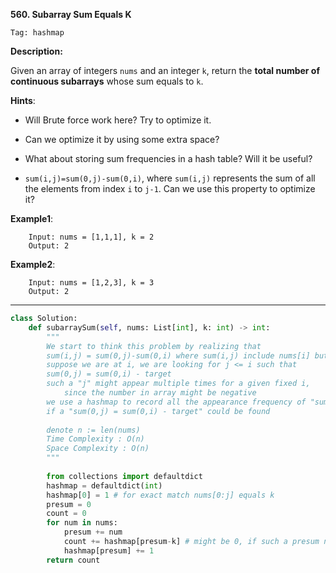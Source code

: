 **560. Subarray Sum Equals K**

```Tag: hashmap```

**Description:**

Given an array of integers ```nums``` and an integer ```k```, return the **total number of continuous subarrays** whose sum equals to ```k```.

**Hints**:

+ Will Brute force work here? Try to optimize it.

+ Can we optimize it by using some extra space?

+ What about storing sum frequencies in a hash table? Will it be useful?

+ ```sum(i,j)=sum(0,j)-sum(0,i)```, where ```sum(i,j)``` represents the sum of all the elements from index ```i``` to ```j-1```. Can we use this property to optimize it?

**Example1**:

        Input: nums = [1,1,1], k = 2
        Output: 2

**Example2**:

        Input: nums = [1,2,3], k = 3
        Output: 2

-----------

```python
class Solution:
    def subarraySum(self, nums: List[int], k: int) -> int:
        """
        We start to think this problem by realizing that
        sum(i,j) = sum(0,j)-sum(0,i) where sum(i,j) include nums[i] but not including nums[j]
        suppose we are at i, we are looking for j <= i such that
        sum(0,j) = sum(0,i) - target
        such a "j" might appear multiple times for a given fixed i,
            since the number in array might be negative
        we use a hashmap to record all the appearance frequency of "sum(0,j)" to quickly find
        if a "sum(0,j) = sum(0,i) - target" could be found
        
        denote n := len(nums)
        Time Complexity : O(n)
        Space Complexity : O(n)
        """
        
        from collections import defaultdict
        hashmap = defaultdict(int)
        hashmap[0] = 1 # for exact match nums[0:j] equals k
        presum = 0
        count = 0
        for num in nums:
            presum += num
            count += hashmap[presum-k] # might be 0, if such a presum not appeared before
            hashmap[presum] += 1
        return count
```
